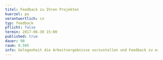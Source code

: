 ```yaml
---
titel: Feedback zu Ihren Projekten
kuerzel: pa
verantwortlich: cn
typ: feedback
pflicht: false
termin: 2017-06-30 15:00
published: true
dauer: 90
raum: 0.505
info: Gelegenheit die Arbeitsergebnisse vorzustellen und Feedback zu erhalten.
---
```




